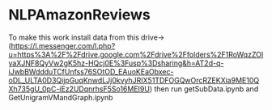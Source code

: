 # NLPAmazonReviews
To make this work install data from this drive->(https://l.messenger.com/l.php?u=https%3A%2F%2Fdrive.google.com%2Fdrive%2Ffolders%2F1RoWqzZOIyaXJNF8QyVw2gK5hz-HQcj0E%3Fusp%3Dsharing&h=AT2d-q-iJwbBWddduTCfUnfss76SOtOD_EAuoKEaObxec-oDL_ULTA0D3QijpGuqKnwdLJj0kvyhJRIX51TDFOGQwOrcRZEKXia9ME10QXh735gU_0pC-iEz2UDqnrhsF5So16MEI9U) then run getSubData.ipynb and GetUnigramVMandGraph.ipynb 
